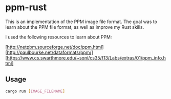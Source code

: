 # ppm-rust

This is an implementation of the PPM image file format.  The goal was to learn about the PPM file format, as well as improve my Rust skills.

I used the following resources to learn about PPM:

[http://netpbm.sourceforge.net/doc/ppm.html]
[http://paulbourke.net/dataformats/ppm/]
[https://www.cs.swarthmore.edu/~soni/cs35/f13/Labs/extras/01/ppm_info.html]

## Usage

```bash
cargo run [IMAGE_FILENAME]
```
